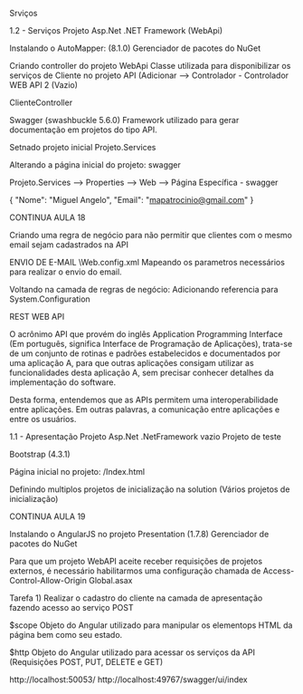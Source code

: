 Srviços

1.2 - Serviços
Projeto Asp.Net .NET Framework (WebApi)

Instalando o AutoMapper: (8.1.0)
Gerenciador de pacotes do NuGet

Criando controller do projeto WebApi
Classe utilizada para disponibilizar os serviços de Cliente no projeto API
(Adicionar --> Controlador - Controlador WEB API 2 (Vazio)

ClienteController

Swagger (swashbuckle 5.6.0)
Framework utilizado para gerar 
documentação em projetos do tipo API.

Setnado projeto inicial Projeto.Services

Alterando a página inicial do projeto: swagger

Projeto.Services --> Properties --> Web --> Página Específica - swagger

{
"Nome": "Miguel Angelo",
"Email": "mapatrocinio@gmail.com"
}

CONTINUA AULA 18

Criando uma regra de negócio para não permitir que 
clientes com o mesmo email sejam cadastrados na API

ENVIO DE E-MAIL
\Web.config.xml
Mapeando os parametros necessários 
para realizar o envio do email.

Voltando na camada de regras de negócio:
Adicionando referencia para System.Configuration

REST WEB API

O acrônimo API que provém do inglês Application Programming Interface (Em português, significa Interface de Programação de Aplicações), 
trata-se de um conjunto de rotinas e padrões estabelecidos e documentados por uma aplicação A, para que outras aplicações consigam utilizar 
as funcionalidades desta aplicação A, sem precisar conhecer detalhes da implementação do software. 

Desta forma, entendemos que as APIs permitem uma interoperabilidade entre aplicações. Em outras palavras, a comunicação entre aplicações e entre os usuários.

1.1 - Apresentação
Projeto Asp.Net .NetFramework vazio
Projeto de teste

Bootstrap (4.3.1)

Página inicial no projeto:
/Index.html

Definindo multiplos projetos de inicialização na solution
(Vários projetos de inicialização)

CONTINUA AULA 19

Instalando o AngularJS no projeto Presentation (1.7.8)
Gerenciador de pacotes do NuGet

Para que um projeto WebAPI aceite receber requisições de projetos externos, é necessário habilitarmos uma configuração chamada de Access-Control-Allow-Origin
Global.asax

Tarefa 1) Realizar o cadastro do cliente na camada de apresentação fazendo acesso ao serviço POST

$scope
Objeto do Angular utilizado para manipular os 
elementops HTML da página bem como seu estado.

$http
Objeto do Angular utilizado para acessar os serviços
da API (Requisições POST, PUT, DELETE e GET)

http://localhost:50053/
http://localhost:49767/swagger/ui/index










